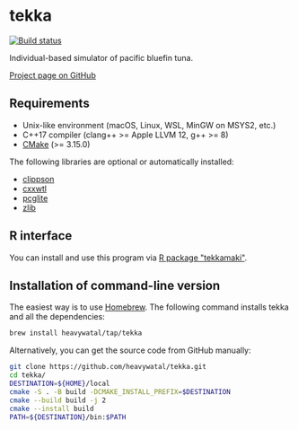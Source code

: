 # tekka

[![Build status](https://github.com/heavywatal/tekka/workflows/build/badge.svg)](https://github.com/heavywatal/tekka/actions)

Individual-based simulator of pacific bluefin tuna.

[Project page on GitHub](https://github.com/heavywatal/tekka)


## Requirements

- Unix-like environment (macOS, Linux, WSL, MinGW on MSYS2, etc.)
- C++17 compiler (clang++ >= Apple LLVM 12, g++ >= 8)
- [CMake](https://cmake.org/) (>= 3.15.0)

The following libraries are optional or automatically installed:

- [clippson](https://github.com/heavywatal/clippson)
- [cxxwtl](https://github.com/heavywatal/cxxwtl)
- [pcglite](https://github.com/heavywatal/pcglite)
- [zlib](https://zlib.net)


## R interface

You can install and use this program via [R package "tekkamaki"](https://heavywatal.github.io/tekkamaki/).


## Installation of command-line version

The easiest way is to use [Homebrew](https://brew.sh/).
The following command installs tekka and all the dependencies:
```sh
brew install heavywatal/tap/tekka
```

Alternatively, you can get the source code from GitHub manually:
```sh
git clone https://github.com/heavywatal/tekka.git
cd tekka/
DESTINATION=${HOME}/local
cmake -S . -B build -DCMAKE_INSTALL_PREFIX=$DESTINATION
cmake --build build -j 2
cmake --install build
PATH=${DESTINATION}/bin:$PATH
```
